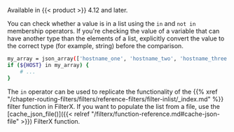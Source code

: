 ---
---
<!-- This file is under the copyright of Axoflow, and licensed under Apache License 2.0, except for using the Axoflow and AxoSyslog trademarks. -->

Available in {{< product >}} 4.12 and later.

You can check whether a value is in a list using the `in` and `not in` membership operators. If you're checking the value of a variable that can have another type than the elements of a list, explicitly convert the value to the correct type (for example, string) before the comparison.

```sh
my_array = json_array(['hostname_one', 'hostname_two', 'hostname_three']);
if (${HOST} in my_array) {
    # ...
}
```

The `in` operator can be used to replicate the functionality of the {{% xref "/chapter-routing-filters/filters/reference-filters/filter-inlist/_index.md" %}} filter function in FilterX. If you want to populate the list from a file, use the [cache_json_file()]({{< relref "/filterx/function-reference.md#cache-json-file" >}}) FilterX function.
